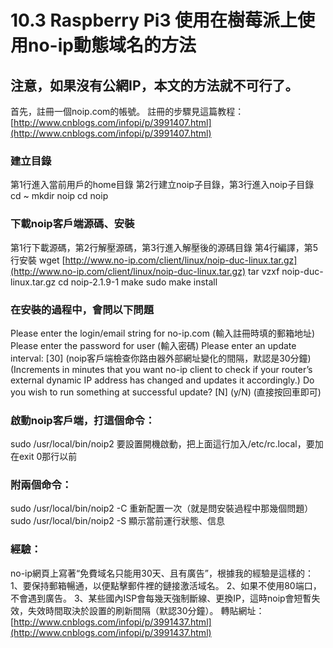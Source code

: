 # 10.3 Raspberry Pi3 使用在樹莓派上使用no-ip動態域名的方法

## 注意，如果沒有公網IP，本文的方法就不可行了。

首先，註冊一個noip.com的帳號。 註冊的步驟見這篇教程：[http://www.cnblogs.com/infopi/p/3991407.html](http://www.cnblogs.com/infopi/p/3991407.html)

### 建立目錄

第1行進入當前用戶的home目錄 第2行建立noip子目錄，第3行進入noip子目錄 cd ~ mkdir noip cd noip

### 下載noip客戶端源碼、安裝

第1行下載源碼，第2行解壓源碼，第3行進入解壓後的源碼目錄 第4行編譯，第5行安裝 wget [http://www.no-ip.com/client/linux/noip-duc-linux.tar.gz](http://www.no-ip.com/client/linux/noip-duc-linux.tar.gz) tar vzxf noip-duc-linux.tar.gz cd noip-2.1.9-1 make sudo make install

### 在安裝的過程中，會問以下問題

Please enter the login/email string for no-ip.com \(輸入註冊時填的郵箱地址\) Please enter the password for user \(輸入密碼\) Please enter an update interval: \[30\] \(noip客戶端檢查你路由器外部網址變化的間隔，默認是30分鐘\) \(Increments in minutes that you want no-ip client to check if your router’s external dynamic IP address has changed and updates it accordingly.\) Do you wish to run something at successful update? \[N\] \(y/N\) \(直接按回車即可\)

### 啟動noip客戶端，打這個命令：

sudo /usr/local/bin/noip2 要設置開機啟動，把上面這行加入/etc/rc.local，要加在exit 0那行以前

### 附兩個命令：

sudo /usr/local/bin/noip2 -C 重新配置一次（就是問安裝過程中那幾個問題） sudo /usr/local/bin/noip2 -S 顯示當前運行狀態、信息

### 經驗：

no-ip網頁上寫著“免費域名只能用30天、且有廣告”，根據我的經驗是這樣的： 1、要保持郵箱暢通，以便點擊郵件裡的鏈接激活域名。 2、如果不使用80端口，不會遇到廣告。 3、某些國內ISP會每幾天強制斷線、更換IP，這時noip會短暫失效，失效時間取決於設置的刷新間隔（默認30分鐘）。 轉貼網址：[http://www.cnblogs.com/infopi/p/3991437.html](http://www.cnblogs.com/infopi/p/3991437.html)

